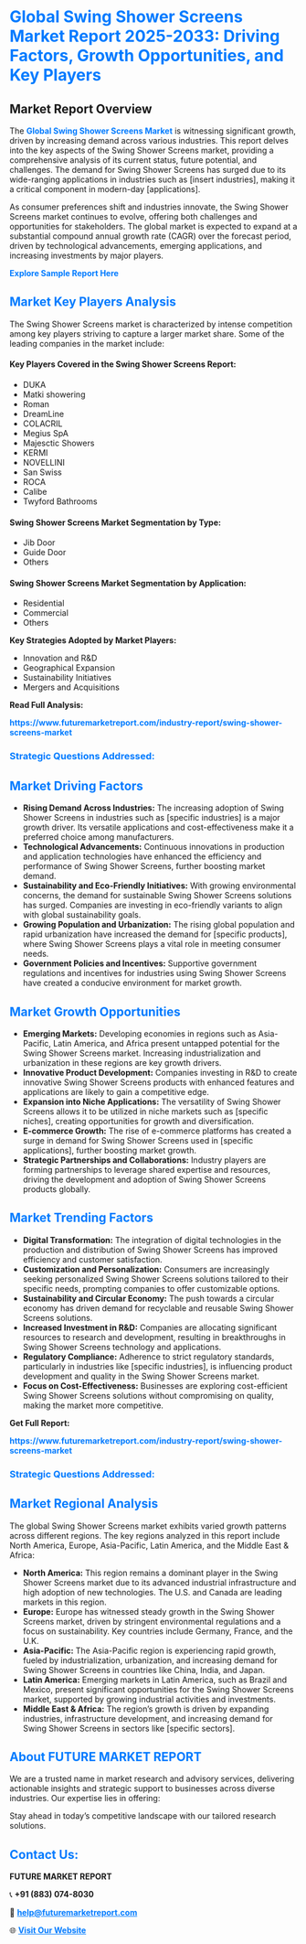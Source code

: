 <h1 style="color: #007BFF;">Global Swing Shower Screens Market Report 2025-2033: Driving Factors, Growth Opportunities, and Key Players</h1>

<section id="overview">
<h2>Market Report Overview</h2>
<p>The <a href="https://www.futuremarketreport.com/industry-report/swing-shower-screens-market" style="color: #007BFF; text-decoration: none;"><strong>Global Swing Shower Screens Market</strong></a> is witnessing significant growth, driven by increasing demand across various industries. This report delves into the key aspects of the Swing Shower Screens market, providing a comprehensive analysis of its current status, future potential, and challenges. The demand for Swing Shower Screens has surged due to its wide-ranging applications in industries such as [insert industries], making it a critical component in modern-day [applications].</p>
<p>As consumer preferences shift and industries innovate, the Swing Shower Screens market continues to evolve, offering both challenges and opportunities for stakeholders. The global market is expected to expand at a substantial compound annual growth rate (CAGR) over the forecast period, driven by technological advancements, emerging applications, and increasing investments by major players.</p>
</section>

<section id="overview">
<p><a href="https://www.futuremarketreport.com/request-sample/reportId=98300" style="color: #007BFF; text-decoration: none;"><strong>Explore Sample Report Here</strong></a></p>
</section>

<section id="key-players">
<h2 style="color: #007BFF;">Market Key Players Analysis</h2>
<p>The Swing Shower Screens market is characterized by intense competition among key players striving to capture a larger market share. Some of the leading companies in the market include:</p>
<h4>Key Players Covered in the Swing Shower Screens Report:</h4>
<ul><li>DUKA</li><li>Matki showering</li><li>Roman</li><li>DreamLine</li><li>COLACRIL</li><li>Megius SpA</li><li>Majesctic Showers</li><li>KERMI</li><li>NOVELLINI</li><li>San Swiss</li><li>ROCA</li><li>Calibe</li><li>Twyford Bathrooms</li></ul>
<h4>Swing Shower Screens Market Segmentation by Type:</h4>
<ul><li>Jib Door</li><li>Guide Door</li><li>Others</li></ul>

<h4>Swing Shower Screens Market Segmentation by Application:</h4>
<ul><li>Residential</li><li>Commercial</li><li>Others</li></ul>
<p><strong>Key Strategies Adopted by Market Players:</strong></p>
<ul>
<li>Innovation and R&D</li>
<li>Geographical Expansion</li>
<li>Sustainability Initiatives</li>
<li>Mergers and Acquisitions</li>
</ul>
</section>

<section>
<p><strong>Read Full Analysis: </strong></p><a href="https://www.futuremarketreport.com/industry-report/swing-shower-screens-market" style="color: #007BFF; text-decoration: none;"><strong>https://www.futuremarketreport.com/industry-report/swing-shower-screens-market</strong></a>
<h3 style="color: #007BFF;">Strategic Questions Addressed:</h3>
</section>

<section id="driving-factors">
<h2 style="color: #007BFF;">Market Driving Factors</h2>
<ul>
<li><strong>Rising Demand Across Industries:</strong> The increasing adoption of Swing Shower Screens in industries such as [specific industries] is a major growth driver. Its versatile applications and cost-effectiveness make it a preferred choice among manufacturers.</li>
<li><strong>Technological Advancements:</strong> Continuous innovations in production and application technologies have enhanced the efficiency and performance of Swing Shower Screens, further boosting market demand.</li>
<li><strong>Sustainability and Eco-Friendly Initiatives:</strong> With growing environmental concerns, the demand for sustainable Swing Shower Screens solutions has surged. Companies are investing in eco-friendly variants to align with global sustainability goals.</li>
<li><strong>Growing Population and Urbanization:</strong> The rising global population and rapid urbanization have increased the demand for [specific products], where Swing Shower Screens plays a vital role in meeting consumer needs.</li>
<li><strong>Government Policies and Incentives:</strong> Supportive government regulations and incentives for industries using Swing Shower Screens have created a conducive environment for market growth.</li>
</ul>
</section>

<section id="growth-opportunities">
<h2 style="color: #007BFF;">Market Growth Opportunities</h2>
<ul>
<li><strong>Emerging Markets:</strong> Developing economies in regions such as Asia-Pacific, Latin America, and Africa present untapped potential for the Swing Shower Screens market. Increasing industrialization and urbanization in these regions are key growth drivers.</li>
<li><strong>Innovative Product Development:</strong> Companies investing in R&D to create innovative Swing Shower Screens products with enhanced features and applications are likely to gain a competitive edge.</li>
<li><strong>Expansion into Niche Applications:</strong> The versatility of Swing Shower Screens allows it to be utilized in niche markets such as [specific niches], creating opportunities for growth and diversification.</li>
<li><strong>E-commerce Growth:</strong> The rise of e-commerce platforms has created a surge in demand for Swing Shower Screens used in [specific applications], further boosting market growth.</li>
<li><strong>Strategic Partnerships and Collaborations:</strong> Industry players are forming partnerships to leverage shared expertise and resources, driving the development and adoption of Swing Shower Screens products globally.</li>
</ul>
</section>

<section id="trending-factors">
<h2 style="color: #007BFF;">Market Trending Factors</h2>
<ul>
<li><strong>Digital Transformation:</strong> The integration of digital technologies in the production and distribution of Swing Shower Screens has improved efficiency and customer satisfaction.</li>
<li><strong>Customization and Personalization:</strong> Consumers are increasingly seeking personalized Swing Shower Screens solutions tailored to their specific needs, prompting companies to offer customizable options.</li>
<li><strong>Sustainability and Circular Economy:</strong> The push towards a circular economy has driven demand for recyclable and reusable Swing Shower Screens solutions.</li>
<li><strong>Increased Investment in R&D:</strong> Companies are allocating significant resources to research and development, resulting in breakthroughs in Swing Shower Screens technology and applications.</li>
<li><strong>Regulatory Compliance:</strong> Adherence to strict regulatory standards, particularly in industries like [specific industries], is influencing product development and quality in the Swing Shower Screens market.</li>
<li><strong>Focus on Cost-Effectiveness:</strong> Businesses are exploring cost-efficient Swing Shower Screens solutions without compromising on quality, making the market more competitive.</li>
</ul>
</section>

<section>
<p><strong>Get Full Report: </strong></p><a href="https://www.futuremarketreport.com/industry-report/swing-shower-screens-market" style="color: #007BFF; text-decoration: none;"><strong>https://www.futuremarketreport.com/industry-report/swing-shower-screens-market</strong></a>
<h3 style="color: #007BFF;">Strategic Questions Addressed:</h3>
</section>


<section id="regional-analysis">
<h2 style="color: #007BFF;">Market Regional Analysis</h2>
<p>The global Swing Shower Screens market exhibits varied growth patterns across different regions. The key regions analyzed in this report include North America, Europe, Asia-Pacific, Latin America, and the Middle East & Africa:</p>
<ul>
<li><strong>North America:</strong> This region remains a dominant player in the Swing Shower Screens market due to its advanced industrial infrastructure and high adoption of new technologies. The U.S. and Canada are leading markets in this region.</li>
<li><strong>Europe:</strong> Europe has witnessed steady growth in the Swing Shower Screens market, driven by stringent environmental regulations and a focus on sustainability. Key countries include Germany, France, and the U.K.</li>
<li><strong>Asia-Pacific:</strong> The Asia-Pacific region is experiencing rapid growth, fueled by industrialization, urbanization, and increasing demand for Swing Shower Screens in countries like China, India, and Japan.</li>
<li><strong>Latin America:</strong> Emerging markets in Latin America, such as Brazil and Mexico, present significant opportunities for the Swing Shower Screens market, supported by growing industrial activities and investments.</li>
<li><strong>Middle East & Africa:</strong> The region’s growth is driven by expanding industries, infrastructure development, and increasing demand for Swing Shower Screens in sectors like [specific sectors].</li>
</ul>
</section>

<footer>
<h2 style="color: #007BFF;">About FUTURE MARKET REPORT</h2>
<p>We are a trusted name in market research and advisory services, delivering actionable insights and strategic support to businesses across diverse industries. Our expertise lies in offering:</p>

<p>Stay ahead in today’s competitive landscape with our tailored research solutions.</p>

<h2 style="color: #007BFF;">Contact Us:</h2>
<p><strong>FUTURE MARKET REPORT</strong></p>
<p>📞 <strong>+91 (883) 074-8030</strong></p>
<p>📧 <strong><a href="mailto:help@futuremarketreport.com" style="color: #007BFF;">help@futuremarketreport.com</a></strong></p>
<p>🌐 <strong><a href="https://www.futuremarketreport.com/" style="color: #007BFF;">Visit Our Website</a></strong></p>
</footer>